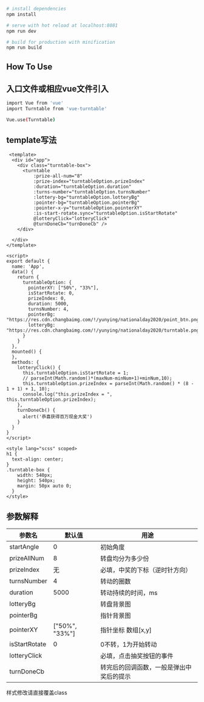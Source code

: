 
``` bash
# install dependencies
npm install

# serve with hot reload at localhost:8081
npm run dev

# build for production with minification
npm run build
```

How To Use
----------------------
## 入口文件或相应vue文件引入
```bash
import Vue from 'vue'
import Turntable from 'vue-turntable'

Vue.use(Turntable)
````
## template写法

```script
 <template>
  <div id="app">
    <div class="turntable-box">
      <turntable
          :prize-all-num="8"
          :prize-index="turntableOption.prizeIndex"
          :duration="turntableOption.duration"
          :turns-number="turntableOption.turnsNumber"
          :lottery-bg="turntableOption.lotteryBg"
          :pointer-bg="turntableOption.pointerBg"
          :pointer-x-y="turntableOption.pointerXY"
          :is-start-rotate.sync="turntableOption.isStartRotate"
          @lotteryClick="lotteryClick"
          @turnDoneCb="turnDoneCb" />
    </div>
    
  </div>
</template>

<script>
export default {
  name: 'App',
  data() {
    return {
      turntableOption: {
        pointerXY: ["50%", "33%"],
        isStartRotate: 0,
        prizeIndex: 0,
        duration: 5000,
        turnsNumber: 4,
        pointerBg: "https://res.cdn.changbaimg.com/!/yunying/nationalday2020/point_btn.png",
        lotteryBg: "https://res.cdn.changbaimg.com/!/yunying/nationalday2020/turntable.png"
      }
    }
  },
  mounted() {
  },
  methods: {
    lotteryClick() {
      this.turntableOption.isStartRotate = 1;
      // parseInt(Math.random()*(maxNum-minNum+1)+minNum,10);
      this.turntableOption.prizeIndex = parseInt(Math.random() * (8 - 1 + 1) + 1, 10);
      console.log("this.prizeIndex = ", this.turntableOption.prizeIndex);
    },
    turnDoneCb() {
      alert('恭喜获得百万现金大奖')
    }
  }
}
</script>

<style lang="scss" scoped>
h1 {
  text-align: center;
}
.turntable-box {
    width: 540px;
    height: 540px;
    margin: 50px auto 0;
  }
</style>

```

## 参数解释

|参数名   |    默认值    |     用途     |
|------     | -----------   | ---------   |
|startAngle  |  0             | 初始角度
|prizeAllNum |  8          | 转盘均分为多少份
|prizeIndex  | 无             | 必填，中奖的下标（逆时针方向）
|turnsNumber | 4             | 转动的圈数
|duration | 5000        | 转动持续的时间，ms
|lotteryBg |         | 转盘背景图
|pointerBg |         | 指针背景图
|pointerXY | ["50%", "33%"]        | 指针坐标 数组[x,y]
|isStartRotate | 0        | 0不转，1为开始转动
|lotteryClick |         | 必填，点击抽奖按钮的事件 
|turnDoneCb |         | 转完后的回调函数，一般是弹出中奖后的提示



样式修改请直接覆盖class





